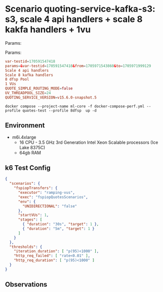 # Scenario quoting-service-kafka-s3: s3, scale 4 api handlers + scale 8 kakfa handlers + 1vu
Params:

Params:
```conf
var-testid=170591547418
params=&var-testid=170591547418&from=1705971543860&to=1705971999129
Scale 4 api handlers
Scale 8 kafka handlers
8 dfsp Pool
1 VUs
QUOTE_SIMPLE_ROUTING_MODE=false
UV_THREADPOOL_SIZE=24
QUOTING_SERVICE_VERSION=v15.6.0-snapshot.5
```

```
docker compose --project-name ml-core -f docker-compose-perf.yml --profile quotes-test --profile 8dfsp  up -d
```

## Environment

- m6i.4xlarge
  - 16 CPU - 3.5 GHz 3rd Generation Intel Xeon Scalable processors (Ice Lake 8375C)
  - 64gb RAM


## k6 Test Config

```json
{
  "scenarios": {
    "fspiopTransfers": {
      "executor": "ramping-vus",
      "exec": "fspiopQuotesScenarios",
      "env": {
        "UNIDIRECTIONAL": "false"
      },
      "startVUs": 1,
      "stages": [
        { "duration": "30s", "target": 1 },
        { "duration": "5m", "target": 1 }
      ]
    }
  },
  "thresholds": {
    "iteration_duration": [ "p(95)<1000" ],
    "http_req_failed": [ "rate<0.01" ],
    "http_req_duration": [ "p(95)<1000" ]
  }
}
```

## Observations
